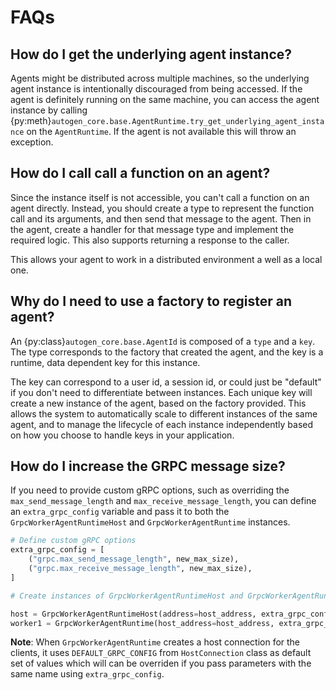 # FAQs

## How do I get the underlying agent instance?

Agents might be distributed across multiple machines, so the underlying agent instance is intentionally discouraged from being accessed. If the agent is definitely running on the same machine, you can access the agent instance by calling {py:meth}`autogen_core.base.AgentRuntime.try_get_underlying_agent_instance` on the `AgentRuntime`. If the agent is not available this will throw an exception.

## How do I call call a function on an agent?

Since the instance itself is not accessible, you can't call a function on an agent directly. Instead, you should create a type to represent the function call and its arguments, and then send that message to the agent. Then in the agent, create a handler for that message type and implement the required logic. This also supports returning a response to the caller.

This allows your agent to work in a distributed environment a well as a local one.

## Why do I need to use a factory to register an agent?

An {py:class}`autogen_core.base.AgentId` is composed of a `type` and a `key`. The type corresponds to the factory that created the agent, and the key is a runtime, data dependent key for this instance.

The key can correspond to a user id, a session id, or could just be "default" if you don't need to differentiate between instances. Each unique key will create a new instance of the agent, based on the factory provided. This allows the system to automatically scale to different instances of the same agent, and to manage the lifecycle of each instance independently based on how you choose to handle keys in your application.

## How do I increase the GRPC message size?

If you need to provide custom gRPC options, such as overriding the `max_send_message_length` and `max_receive_message_length`, you can define an `extra_grpc_config` variable and pass it to both the `GrpcWorkerAgentRuntimeHost` and `GrpcWorkerAgentRuntime` instances.

```python
# Define custom gRPC options
extra_grpc_config = [
    ("grpc.max_send_message_length", new_max_size),
    ("grpc.max_receive_message_length", new_max_size),
]

# Create instances of GrpcWorkerAgentRuntimeHost and GrpcWorkerAgentRuntime with the custom gRPC options

host = GrpcWorkerAgentRuntimeHost(address=host_address, extra_grpc_config=extra_grpc_config)
worker1 = GrpcWorkerAgentRuntime(host_address=host_address, extra_grpc_config=extra_grpc_config)
```

**Note**: When `GrpcWorkerAgentRuntime` creates a host connection for the clients, it uses `DEFAULT_GRPC_CONFIG` from `HostConnection` class as default set of values which will can be overriden if you pass parameters with the same name using `extra_grpc_config`.
